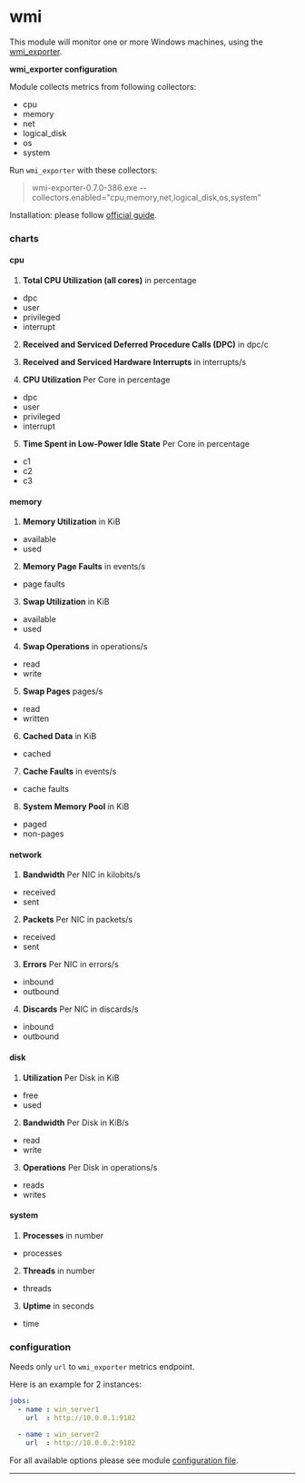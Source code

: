 # wmi

This module will monitor one or more Windows machines, using the [wmi_exporter](https://github.com/martinlindhe/wmi_exporter).

**wmi_exporter configuration**

Module collects metrics from following collectors:
   - cpu
   - memory
   - net
   - logical_disk
   - os
   - system

Run `wmi_exporter` with these collectors:     
    
 > wmi-exporter-0.7.0-386.exe --collectors.enabled="cpu,memory,net,logical_disk,os,system"
 

Installation: please follow [official guide](https://github.com/martinlindhe/wmi_exporter#installation).
 
### charts

#### cpu 

1. **Total CPU Utilization (all cores)** in percentage
  * dpc
  * user
  * privileged
  * interrupt

2. **Received and Serviced Deferred Procedure Calls (DPC)** in dpc/c

3. **Received and Serviced Hardware Interrupts** in interrupts/s

4. **CPU Utilization** Per Core in percentage
  * dpc
  * user
  * privileged
  * interrupt

5. **Time Spent in Low-Power Idle State** Per Core in percentage
  * c1
  * c2
  * c3

#### memory
 
1. **Memory Utilization** in KiB
  * available
  * used

2. **Memory Page Faults** in events/s
  * page faults

3. **Swap Utilization** in KiB
  * available
  * used

4. **Swap Operations** in operations/s
  * read
  * write

5. **Swap Pages** pages/s
  * read
  * written

6. **Cached Data** in KiB
  * cached

7. **Cache Faults** in events/s
  * cache faults

8. **System Memory Pool** in KiB
  * paged
  * non-pages

#### network
 
1. **Bandwidth** Per NIC in kilobits/s
  * received
  * sent

2. **Packets** Per NIC in packets/s
  * received
  * sent

3. **Errors** Per NIC in errors/s
  * inbound
  * outbound

4. **Discards** Per NIC in discards/s
  * inbound
  * outbound

#### disk
 
1. **Utilization** Per Disk in KiB
  * free
  * used

2. **Bandwidth** Per Disk in KiB/s
  * read
  * write

3. **Operations** Per Disk in operations/s
  * reads
  * writes
  
#### system
 
1. **Processes** in number
  * processes

2. **Threads** in number
  * threads

3. **Uptime** in seconds
  * time

 
 
### configuration

Needs only `url` to `wmi_exporter` metrics endpoint.

Here is an example for 2 instances:

```yaml
jobs:
  - name : win_server1
    url  : http://10.0.0.1:9182

  - name : win_server2
    url  : http://10.0.0.2:9182
```
For all available options please see module [configuration file](https://github.com/netdata/go.d.plugin/blob/master/config/go.d/wmi.conf).

---
